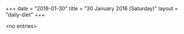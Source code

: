 +++
date = "2016-01-30"
title = "30 January 2016 (Saturday)"
layout = "daily-diet"
+++

<p>&lt;no entries&gt;</p>